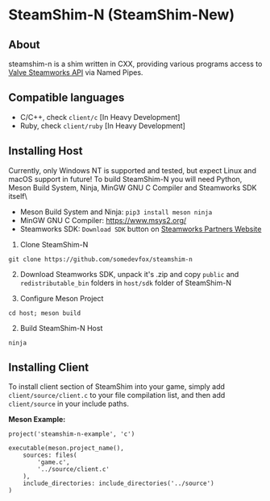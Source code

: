 # SteamShim-N (SteamShim-New)

## About
steamshim-n is a shim written in CXX, providing various programs access to [Valve Steamworks API](https://partner.steamgames.com/doc/sdk/api) via Named Pipes.

## Compatible languages
 - C/C++, check `client/c` [In Heavy Development]
 - Ruby, check `client/ruby` [In Heavy Development]

## Installing Host
Currently, only Windows NT is supported and tested, but expect Linux and macOS support in future!
To build SteamShim-N you will need Python, Meson Build System, Ninja, MinGW GNU C Compiler and Steamworks SDK itself\
 - Meson Build System and Ninja: `pip3 install meson ninja`
 - MinGW GNU C Compiler: https://www.msys2.org/
 - Steamworks SDK: `Download SDK` button on [Steamworks Partners Website](https://partner.steamgames.com)

1. Clone SteamShim-N
```
git clone https://github.com/somedevfox/steamshim-n
```

2. Download Steamworks SDK, unpack it's .zip and copy `public` and `redistributable_bin` folders in `host/sdk` folder of SteamShim-N

3. Configure Meson Project
```
cd host; meson build
```

2. Build SteamShim-N Host
```
ninja
```

## Installing Client
To install client section of SteamShim into your game, simply add `client/source/client.c` to your file compilation list, and then add `client/source` in your include paths.

**Meson Example:**
```meson
project('steamshim-n-example', 'c')

executable(meson.project_name(),
    sources: files(
        'game.c',
        '../source/client.c'
    ),
    include_directories: include_directories('../source')
)
```

